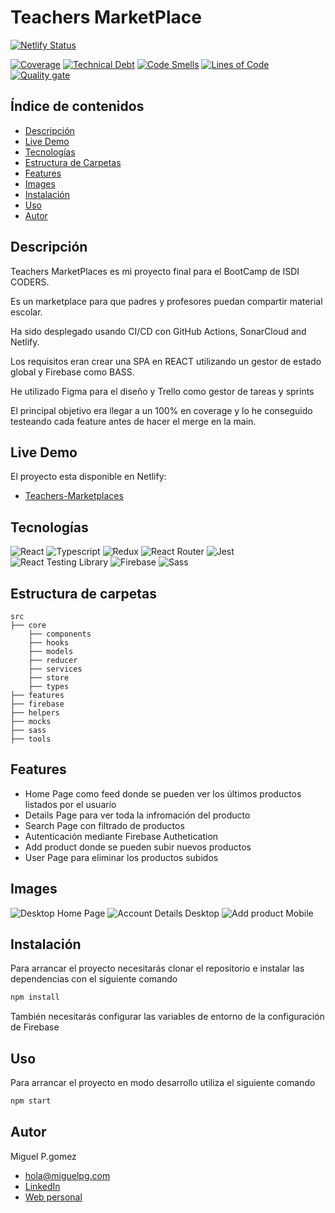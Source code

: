 # Teachers MarketPlace

[![Netlify Status](https://api.netlify.com/api/v1/badges/552f5694-863b-40f1-bed5-4e888534eb12/deploy-status)](https://app.netlify.com/sites/teachers-marketplace/deploys)

[![Coverage](https://sonarcloud.io/api/project_badges/measure?project=mig-code_teachers-marketplace&metric=coverage)](https://sonarcloud.io/summary/new_code?id=mig-code_teachers-marketplace)
[![Technical Debt](https://sonarcloud.io/api/project_badges/measure?project=mig-code_teachers-marketplace&metric=sqale_index)](https://sonarcloud.io/summary/new_code?id=mig-code_teachers-marketplace)
[![Code Smells](https://sonarcloud.io/api/project_badges/measure?project=mig-code_teachers-marketplace&metric=code_smells)](https://sonarcloud.io/summary/new_code?id=mig-code_teachers-marketplace)
[![Lines of Code](https://sonarcloud.io/api/project_badges/measure?project=mig-code_teachers-marketplace&metric=ncloc)](https://sonarcloud.io/summary/new_code?id=mig-code_teachers-marketplace)
[![Quality gate](https://sonarcloud.io/api/project_badges/quality_gate?project=mig-code_teachers-marketplace)](https://sonarcloud.io/summary/new_code?id=mig-code_teachers-marketplace)

## Índice de contenidos

-   [Descripción](#descripción)
-   [Live Demo](#live-demo)
-   [Tecnologías](#tecnologías)
-   [Estructura de Carpetas](#estructura-de-carpetas)
-   [Features](#features)
-   [Images](#images)
-   [Instalación](#instalación)
-   [Uso](#uso)
-   [Autor](#autor)

## Descripción

Teachers MarketPlaces es mi proyecto final para el BootCamp de ISDI CODERS.

Es un marketplace para que padres y profesores puedan compartir material escolar.

Ha sido desplegado usando CI/CD con GitHub Actions, SonarCloud and Netlify.

Los requisitos eran crear una SPA en REACT utilizando un gestor de estado global y Firebase como BASS.

He utilizado Figma para el diseño y Trello como gestor de tareas y sprints

El principal objetivo era llegar a un 100% en coverage y lo he conseguido testeando cada feature antes de hacer el merge en la main.

## Live Demo

El proyecto esta disponible en Netlify:

-   [Teachers-Marketplaces](https://teachers-marketplace.netlify.app/)

## Tecnologías

![React](https://img.shields.io/badge/-React-61DAFB?style=flat-square&logo=react&logoColor=white)
![Typescript](https://img.shields.io/badge/-Typescript-3178C6?style=flat-square&logo=typescript&logoColor=white)
![Redux](https://img.shields.io/badge/-Redux-764ABC?style=flat-square&logo=redux&logoColor=white)
![React Router](https://img.shields.io/badge/-React_Router-CA4245?style=flat-square&logo=react-router&logoColor=white)
![Jest](https://img.shields.io/badge/-Jest-C21325?style=flat-square&logo=jest&logoColor=white)
![React Testing Library](https://img.shields.io/badge/-React_Testing_Library-990000?style=flat-square&logo=react-testing-library&logoColor=white)
![Firebase](https://img.shields.io/badge/-Firebase-FFCB2B?style=flat-square&logo=Firebase&logoColor=white)
![Sass](https://img.shields.io/badge/-Sass-CF649A?style=flat-square&logo=Sass&logoColor=white)

## Estructura de carpetas

    src
    ├── core
        ├── components
        ├── hooks
        ├── models
        ├── reducer
        ├── services
        ├── store
        ├── types
    ├── features
    ├── firebase
    ├── helpers
    ├── mocks
    ├── sass
    ├── tools

## Features

-   Home Page como feed donde se pueden ver los últimos productos listados por el usuario
-   Details Page para ver toda la infromación del producto
-   Search Page con filtrado de productos
-   Autenticación mediante Firebase Authetication
-   Add product donde se pueden subir nuevos productos
-   User Page para eliminar los productos subidos

## Images

![Desktop Home Page](https://user-images.githubusercontent.com/99726342/219626394-70ffbd20-680b-4398-9bca-851b5f38e6aa.png)
![Account Details Desktop](https://user-images.githubusercontent.com/99726342/219627410-6e1cc27f-f0e8-4940-bfcc-ffb0d8de07e6.png)
![Add product Mobile](https://user-images.githubusercontent.com/99726342/219628323-c11ffc8c-ed9b-43a7-865f-8c3b75ffbe15.png)

## Instalación

Para arrancar el proyecto necesitarás clonar el repositorio e instalar las dependencias con el siguiente comando

```bash
npm install
```

También necesitarás configurar las variables de entorno de la configuración de Firebase

## Uso

Para arrancar el proyecto en modo desarrollo utiliza el siguiente comando

```bash
npm start
```

## Autor

Miguel P.gomez

-   [hola@miguelpg.com](hola@miguelpg.com)
-   [LinkedIn](https://www.linkedin.com/in/mig-code//)
-   [Web personal](https://miguelpg.com/)
